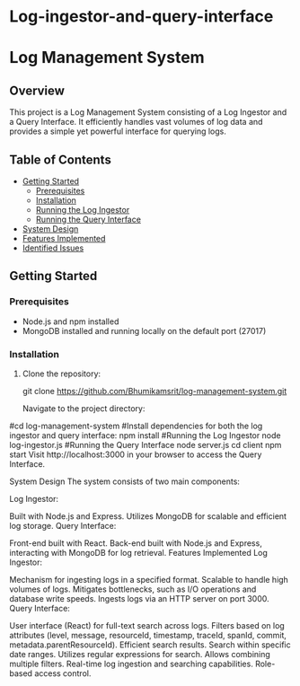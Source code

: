 # Log-ingestor-and-query-interface
# Log Management System

## Overview

This project is a Log Management System consisting of a Log Ingestor and a Query Interface. It efficiently handles vast volumes of log data and provides a simple yet powerful interface for querying logs.

## Table of Contents

- [Getting Started](#getting-started)
  - [Prerequisites](#prerequisites)
  - [Installation](#installation)
  - [Running the Log Ingestor](#running-the-log-ingestor)
  - [Running the Query Interface](#running-the-query-interface)
- [System Design](#system-design)
- [Features Implemented](#features-implemented)
- [Identified Issues](#identified-issues)

## Getting Started

### Prerequisites

- Node.js and npm installed
- MongoDB installed and running locally on the default port (27017)

### Installation

1. Clone the repository:


   git clone https://github.com/Bhumikamsrit/log-management-system.git



   Navigate to the project directory:


#cd log-management-system
#Install dependencies for both the log ingestor and query interface:
npm install
#Running the Log Ingestor
node log-ingestor.js
#Running the Query Interface
node server.js
cd client
npm start
Visit http://localhost:3000 in your browser to access the Query Interface.

System Design
The system consists of two main components:

Log Ingestor:

Built with Node.js and Express.
Utilizes MongoDB for scalable and efficient log storage.
Query Interface:

Front-end built with React.
Back-end built with Node.js and Express, interacting with MongoDB for log retrieval.
Features Implemented
Log Ingestor:

Mechanism for ingesting logs in a specified format.
Scalable to handle high volumes of logs.
Mitigates bottlenecks, such as I/O operations and database write speeds.
Ingests logs via an HTTP server on port 3000.
Query Interface:

User interface (React) for full-text search across logs.
Filters based on log attributes (level, message, resourceId, timestamp, traceId, spanId, commit, metadata.parentResourceId).
Efficient search results.
Search within specific date ranges.
Utilizes regular expressions for search.
Allows combining multiple filters.
Real-time log ingestion and searching capabilities.
Role-based access control.











